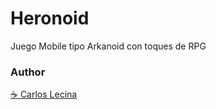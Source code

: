 # Heronoid
 Juego Mobile tipo Arkanoid con toques de RPG
 
 ### Author
[☕ Carlos Lecina](https://ko-fi.com/carloslecina)

